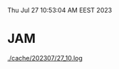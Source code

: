 Thu Jul 27 10:53:04 AM EEST 2023
# JAM
<a href='./cache/202307/27_10.log'>./cache/202307/27_10.log</a>
